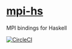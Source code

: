 # [mpi-hs](https://github.com/eschnett/mpi-hs)

MPI bindings for Haskell

[![CircleCI](https://circleci.com/gh/eschnett/mpi-hs.svg?style=svg)](https://circleci.com/gh/eschnett/mpi-hs)
